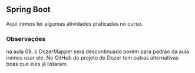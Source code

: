 ## Spring Boot

Aqui iremos ter algumas atividades praticadas no curso.

### Observações

na aula 09, o DozerMapper será descontinuado porém para padrão da aula iremos usar ele. No GitHub do projeto do Dozer tem outras alternativas boas que eles já listaram.

